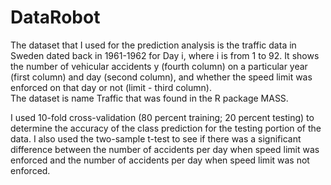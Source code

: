 # DataRobot
The dataset that I used for the prediction analysis is the traffic data in Sweden dated back in 1961-1962 for Day i, 
where i is from 1 to 92.  It shows the number of vehicular accidents y (fourth column) on a particular year (first 
column) and day (second column), and whether the speed limit was enforced on that day or not (limit - third column).  
The dataset is name Traffic that was found in the R package MASS. 

I used 10-fold cross-validation (80 percent training; 20 percent testing) to determine the accuracy of the 
class prediction for the testing portion of the data.  I also used the two-sample t-test to see if there was a 
significant difference between the number of accidents per day when speed limit was enforced and the number of 
accidents per day when speed limit was not enforced.
